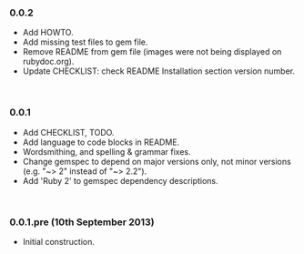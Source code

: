 ### 0.0.2
- Add HOWTO.
- Add missing test files to gem file.
- Remove README from gem file (images were not being displayed on rubydoc.org).
- Update CHECKLIST: check README Installation section version number.


<br>


### 0.0.1
- Add CHECKLIST, TODO.
- Add language to code blocks in README.
- Wordsmithing, and spelling & grammar fixes.
- Change gemspec to depend on major versions only, not minor versions (e.g. "~> 2" instead of "~> 2.2").
- Add 'Ruby 2' to gemspec dependency descriptions.


<br>


### 0.0.1.pre (10th September 2013)
- Initial construction.
